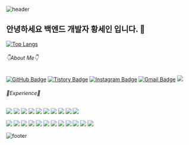 ![header](https://capsule-render.vercel.app/api?type=waving&color=auto&customColorList=1,4,6,9,13&height=150&section=header&text=Sein's%20Github&fontSize=50)
## 안녕하세요 백엔드 개발자 황세인 입니다. 👋
[![Top Langs](https://github-readme-stats.vercel.app/api/top-langs/?username=5ein&layout=compact)](https://github.com/5ein/github-readme-stats)
###### 👇About Me👇
[![GitHub Badge](https://img.shields.io/badge/-GitHub-181717?style=flat-square&logo=GitHub&logoColor=white&link=https://github.com/5ein/)](https://github.com/5ein/) 
[![Tistory Badge](https://img.shields.io/badge/-Tistory-black?style=flat-square&logo=Tistory&logoColor=white&link=https://5ein.tistory.com/)](https://5ein.tistory.com/) 
[![Instagram Badge](https://img.shields.io/badge/-Instagram-dd2a7b?style=flat-square&logo=instagram&logoColor=white&link=https://www.instagram.com/5ein_i/)](https://www.instagram.com/5ein_i/)
[![Gmail Badge](https://img.shields.io/badge/Gmail-d14836?style=flat-square&logo=Gmail&logoColor=white&link=mailto:hwangsein0525@gmail.com)](mailto:hwangsein0525@gmail.com)
<img src="https://img.shields.io/badge/Slack-4A154B?style=flat&logo=Slack&logoColor=white"/>               

###### 📝Experience📝
<img src="https://img.shields.io/badge/JAVA-007396?style=flat&logo=JAVA&logoColor=white"/>              <img src="https://img.shields.io/badge/Eclipse-2C2255?style=flat&logo=Eclipse%20IDE&logoColor=white"/>    <img src="https://img.shields.io/badge/HTML-E34F26?style=flat-square&logo=HTML5&logoColor=white"/>        <img src="https://img.shields.io/badge/CSS-1572B6?style=flat&logo=CSS3&logoColor=white"/>                 <img src="https://img.shields.io/badge/JavaScript-F7DF1E?style=flat&logo=JavaScript&logoColor=white"/>   <img src="https://img.shields.io/badge/VS%20Code-007ACC?style=flat&logo=Visual%20Studio%20Code&logoColor=white"/>                                                <img src="https://img.shields.io/badge/Oracle-F80000?style=flat&logo=Oracle&logoColor=white"/>          <img src="https://img.shields.io/badge/MySQL-4479A1?style=flat&logo=MySQL&logoColor=white"/>               <img src="https://img.shields.io/badge/Git-F05032?style=flat&logo=Git&logoColor=white"/>                 <img src="https://img.shields.io/badge/Sourcetree-0052CC?style=flat&logo=Sourcetree&logoColor=white"/>     

<img src="https://img.shields.io/badge/C-A8B9CC?style=flat&logo=C&logoColor=white"/>                       <img src="https://img.shields.io/badge/Android%20Studio-3DDC84?style=flat&logo=Android%20Studio&logoColor=white"/>                                                          <img src="https://img.shields.io/badge/Unity-FFFFFF?style=flat&logo=Unity&logoColor=white"/>               <img src="https://img.shields.io/badge/PyCharm-000000?style=flat&logo=PyCharm&logoColor=white"/>            <img src="https://img.shields.io/badge/Linux-FCC624?style=flat&logo=Linux&logoColor=white"/>             <img src="https://img.shields.io/badge/CentOS-262577?style=flat&logo=CentOS&logoColor=white"/>             <img src="https://img.shields.io/badge/VMware-607078?style=flat&logo=VMware&logoColor=white"/>           <img src="https://img.shields.io/badge/Arduino-00979D?style=flat&logo=Arduino&logoColor=white"/>        <img src="https://img.shields.io/badge/Visual%20Studio-5C2D91?style=flat&logo=Visual%20Studio&logoColor=white"/>                                                      <img src="https://img.shields.io/badge/TensorFlow-FF6F00?style=flat&logo=TensorFlow&logoColor=white"/>     <img src="https://img.shields.io/badge/Processing-006699?style=flat&logo=Processing Foundation&logoColor=white"/>                                                                           <img src="https://img.shields.io/badge/AWS-232F3E?style=flat&logo=Amazon%20AWS&logoColor=white"/>   

![footer](https://capsule-render.vercel.app/api?type=waving&color=auto&customColorList=1,4,6,9,13&height=130&section=footer)
